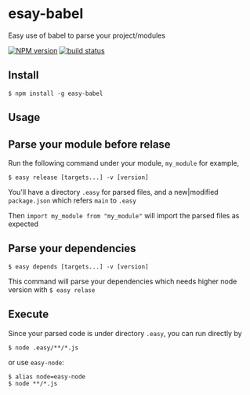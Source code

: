 # esay-babel
Easy use of babel to parse your project/modules

[![NPM version][npm-image]][npm-url]
[![build status][travis-image]][travis-url]

## Install

```
$ npm install -g easy-babel
```

## Usage

## Parse your module before relase

Run the following command under your module, `my_module` for example,

```
$ easy release [targets...] -v [version]
```

You'll have a directory `.easy` for parsed files, and a new|modified `package.json` which refers `main` to `.easy`

Then `import my_module from "my_module"` will import the parsed files as expected

## Parse your dependencies

```
$ easy depends [targets...] -v [version]
```

This command will parse your dependencies which needs higher node version with `$ easy relase`

## Execute

Since your parsed code is under directory `.easy`, you can run directly by

```
$ node .easy/**/*.js
```

or use `easy-node`:

```
$ alias node=easy-node
$ node **/*.js
```

[npm-image]: https://img.shields.io/npm/v/easy-babel.svg
[travis-image]: https://travis-ci.org/viRingbells/easy-babel.svg?branch=master
[npm-url]: https://www.npmjs.com/package/easy-babel
[travis-url]: https://travis-ci.org/viRingbells/easy-babel
